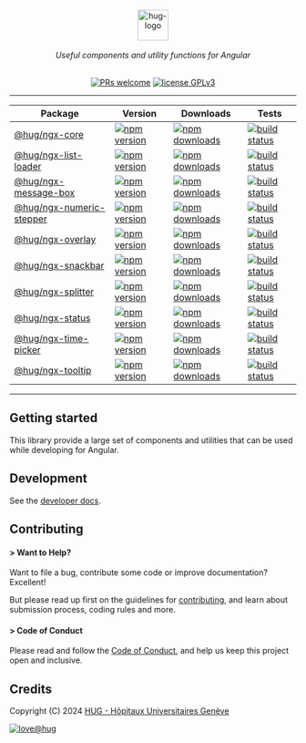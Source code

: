 <div align="center">

<p align="center">
    <br/>
    <a href="https://www.hug.ch">
        <img src="https://cdn.hug.ch/svgs/hug/hug-logo-horizontal.svg" alt="hug-logo" height="54px" />
    </a>
    <br/><br/>
    <i>Useful components and utility functions for Angular</i>
    <br/><br/>
</p>

<p align="center">
    <a href="https://github.com/dsi-hug/ngx-components/blob/main/CONTRIBUTING.md#-submitting-a-pull-request-pr">
        <img src="https://img.shields.io/badge/PRs-welcome-brightgreen.svg" alt="PRs welcome" /></a>
    <a href="https://github.com/dsi-hug/ngx-components/blob/main/LICENSE">
        <img src="https://img.shields.io/badge/license-GPLv3-ff69b4.svg" alt="license GPLv3" /></a>
</p>

<hr/>

Package | Version | Downloads | Tests
--- | --- | --- | ---
[@hug/ngx-core](/projects/core) | [![npm version][npm-logo-core]][npm-core] | [![npm downloads][npm-dl-logo-core]][npm-dl-core] | [![build status][tests-logo-core]][tests-core]
[@hug/ngx-list-loader](/projects/list-loader) | [![npm version][npm-logo-list-loader]][npm-list-loader] | [![npm downloads][npm-dl-logo-list-loader]][npm-dl-list-loader] | [![build status][tests-logo-list-loader]][tests-list-loader]
[@hug/ngx-message-box](/projects/message-box) | [![npm version][npm-logo-message-box]][npm-message-box] | [![npm downloads][npm-dl-logo-message-box]][npm-dl-message-box] | [![build status][tests-logo-message-box]][tests-message-box]
[@hug/ngx-numeric-stepper](/projects/numeric-stepper) | [![npm version][npm-logo-numeric-stepper]][npm-numeric-stepper] | [![npm downloads][npm-dl-logo-numeric-stepper]][npm-dl-numeric-stepper] | [![build status][tests-logo-numeric-stepper]][tests-numeric-stepper]
[@hug/ngx-overlay](/projects/overlay) | [![npm version][npm-logo-overlay]][npm-overlay] | [![npm downloads][npm-dl-logo-overlay]][npm-dl-overlay] | [![build status][tests-logo-overlay]][tests-overlay]
[@hug/ngx-snackbar](/projects/snackbar) | [![npm version][npm-logo-snackbar]][npm-snackbar] | [![npm downloads][npm-dl-logo-snackbar]][npm-dl-snackbar] | [![build status][tests-logo-snackbar]][tests-snackbar]
[@hug/ngx-splitter](/projects/splitter) | [![npm version][npm-logo-splitter]][npm-splitter] | [![npm downloads][npm-dl-logo-splitter]][npm-dl-splitter] | [![build status][tests-logo-splitter]][tests-splitter]
[@hug/ngx-status](/projects/status) | [![npm version][npm-logo-status]][npm-status] | [![npm downloads][npm-dl-logo-status]][npm-dl-status] | [![build status][tests-logo-status]][tests-status]
[@hug/ngx-time-picker](/projects/time-picker) | [![npm version][npm-logo-time-picker]][npm-time-picker] | [![npm downloads][npm-dl-logo-time-picker]][npm-dl-time-picker] | [![build status][tests-logo-time-picker]][tests-time-picker]
[@hug/ngx-tooltip](/projects/tooltip) | [![npm version][npm-logo-tooltip]][npm-tooltip] | [![npm downloads][npm-dl-logo-tooltip]][npm-dl-tooltip] | [![build status][tests-logo-tooltip]][tests-tooltip]

</div>

<hr/>

## Getting started

This library provide a large set of components and utilities that can be used while developing for Angular.


## Development

See the [developer docs][developer].


## Contributing

#### > Want to Help?

Want to file a bug, contribute some code or improve documentation? Excellent!

But please read up first on the guidelines for [contributing][contributing], and learn about submission process, coding rules and more.

#### > Code of Conduct

Please read and follow the [Code of Conduct][codeofconduct], and help us keep this project open and inclusive.


## Credits

Copyright (C) 2024 [HUG - Hôpitaux Universitaires Genève][dsi-hug]

[![love@hug](https://img.shields.io/badge/@hug-%E2%9D%A4%EF%B8%8Flove-magenta)][dsi-hug]




[license]: https://github.com/dsi-hug/ngx-components/blob/main/LICENSE
[developer]: https://github.com/dsi-hug/ngx-components/blob/main/DEVELOPER.md
[contributing]: https://github.com/dsi-hug/ngx-components/blob/main/CONTRIBUTING.md
[codeofconduct]: https://github.com/dsi-hug/ngx-components/blob/main/CODE_OF_CONDUCT.md
[dsi-hug]: https://github.com/dsi-hug

[npm-core]: https://www.npmjs.com/package/@hug/core
[npm-list-loader]: https://www.npmjs.com/package/@hug/list-loader
[npm-message-box]: https://www.npmjs.com/package/@hug/message-box
[npm-numeric-stepper]: https://www.npmjs.com/package/@hug/numeric-stepper
[npm-overlay]: https://www.npmjs.com/package/@hug/overlay
[npm-snackbar]: https://www.npmjs.com/package/@hug/snackbar
[npm-splitter]: https://www.npmjs.com/package/@hug/splitter
[npm-status]: https://www.npmjs.com/package/@hug/status
[npm-time-picker]: https://www.npmjs.com/package/@hug/time-picker
[npm-tooltip]: https://www.npmjs.com/package/@hug/tooltip

[npm-logo-core]: https://img.shields.io/npm/v/@hug/ngx-core.svg?color=blue&logo=npm
[npm-logo-list-loader]: https://img.shields.io/npm/v/@hug/ngx-list-loader.svg?color=blue&logo=npm
[npm-logo-message-box]: https://img.shields.io/npm/v/@hug/ngx-message-box.svg?color=blue&logo=npm
[npm-logo-numeric-stepper]: https://img.shields.io/npm/v/@hug/ngx-numeric-stepper.svg?color=blue&logo=npm
[npm-logo-overlay]: https://img.shields.io/npm/v/@hug/ngx-overlay.svg?color=blue&logo=npm
[npm-logo-snackbar]: https://img.shields.io/npm/v/@hug/ngx-snackbar.svg?color=blue&logo=npm
[npm-logo-splitter]: https://img.shields.io/npm/v/@hug/ngx-splitter.svg?color=blue&logo=npm
[npm-logo-status]: https://img.shields.io/npm/v/@hug/ngx-status.svg?color=blue&logo=npm
[npm-logo-time-picker]: https://img.shields.io/npm/v/@hug/ngx-time-picker.svg?color=blue&logo=npm
[npm-logo-tooltip]: https://img.shields.io/npm/v/@hug/ngx-tooltip.svg?color=blue&logo=npm

[npm-dl-core]: https://npmcharts.com/compare/@hug/ngx-core?minimal=true
[npm-dl-list-loader]: https://npmcharts.com/compare/@hug/ngx-list-loader?minimal=true
[npm-dl-message-box]: https://npmcharts.com/compare/@hug/ngx-message-box?minimal=true
[npm-dl-numeric-stepper]: https://npmcharts.com/compare/@hug/ngx-numeric-stepper?minimal=true
[npm-dl-overlay]: https://npmcharts.com/compare/@hug/ngx-overlay?minimal=true
[npm-dl-snackbar]: https://npmcharts.com/compare/@hug/ngx-snackbar?minimal=true
[npm-dl-splitter]: https://npmcharts.com/compare/@hug/ngx-splitter?minimal=true
[npm-dl-status]: https://npmcharts.com/compare/@hug/ngx-status?minimal=true
[npm-dl-time-picker]: https://npmcharts.com/compare/@hug/ngx-time-picker?minimal=true
[npm-dl-tooltip]: https://npmcharts.com/compare/@hug/ngx-tooltip?minimal=true

[npm-dl-logo-core]: https://img.shields.io/npm/dw/@hug/ngx-core.svg?color=7986CB&logo=npm&label=npm
[npm-dl-logo-list-loader]: https://img.shields.io/npm/dw/@hug/ngx-list-loader.svg?color=7986CB&logo=npm&label=npm
[npm-dl-logo-message-box]: https://img.shields.io/npm/dw/@hug/ngx-message-box.svg?color=7986CB&logo=npm&label=npm
[npm-dl-logo-numeric-stepper]: https://img.shields.io/npm/dw/@hug/ngx-numeric-stepper.svg?color=7986CB&logo=npm&label=npm
[npm-dl-logo-overlay]: https://img.shields.io/npm/dw/@hug/ngx-overlay.svg?color=7986CB&logo=npm&label=npm
[npm-dl-logo-snackbar]: https://img.shields.io/npm/dw/@hug/ngx-snackbar.svg?color=7986CB&logo=npm&label=npm
[npm-dl-logo-splitter]: https://img.shields.io/npm/dw/@hug/ngx-splitter.svg?color=7986CB&logo=npm&label=npm
[npm-dl-logo-status]: https://img.shields.io/npm/dw/@hug/ngx-status.svg?color=7986CB&logo=npm&label=npm
[npm-dl-logo-time-picker]: https://img.shields.io/npm/dw/@hug/ngx-time-picker.svg?color=7986CB&logo=npm&label=npm
[npm-dl-logo-tooltip]: https://img.shields.io/npm/dw/@hug/ngx-tooltip.svg?color=7986CB&logo=npm&label=npm

[tests-core]: https://github.com/dsi-hug/ngx-components/actions/workflows/ci_test_core.yml
[tests-list-loader]: https://github.com/dsi-hug/ngx-components/actions/workflows/ci_test_list-loader.yml
[tests-message-box]: https://github.com/dsi-hug/ngx-components/actions/workflows/ci_test_message-box.yml
[tests-numeric-stepper]: https://github.com/dsi-hug/ngx-components/actions/workflows/ci_test_numeric-stepper.yml
[tests-overlay]: https://github.com/dsi-hug/ngx-components/actions/workflows/ci_test_overlay.yml
[tests-snackbar]: https://github.com/dsi-hug/ngx-components/actions/workflows/ci_test_snackbar.yml
[tests-splitter]: https://github.com/dsi-hug/ngx-components/actions/workflows/ci_test_splitter.yml
[tests-status]: https://github.com/dsi-hug/ngx-components/actions/workflows/ci_test_status.yml
[tests-time-picker]: https://github.com/dsi-hug/ngx-components/actions/workflows/ci_test_time-picker.yml
[tests-tooltip]: https://github.com/dsi-hug/ngx-components/actions/workflows/ci_test_tooltip.yml

[tests-logo-core]: https://github.com/dsi-hug/ngx-components/actions/workflows/ci_test_core.yml/badge.svg
[tests-logo-list-loader]: https://github.com/dsi-hug/ngx-components/actions/workflows/ci_test_list-loader.yml/badge.svg
[tests-logo-message-box]: https://github.com/dsi-hug/ngx-components/actions/workflows/ci_test_message-box.yml/badge.svg
[tests-logo-numeric-stepper]: https://github.com/dsi-hug/ngx-components/actions/workflows/ci_test_numeric-stepper.yml/badge.svg
[tests-logo-overlay]: https://github.com/dsi-hug/ngx-components/actions/workflows/ci_test_overlay.yml/badge.svg
[tests-logo-snackbar]: https://github.com/dsi-hug/ngx-components/actions/workflows/ci_test_snackbar.yml/badge.svg
[tests-logo-splitter]: https://github.com/dsi-hug/ngx-components/actions/workflows/ci_test_splitter.yml/badge.svg
[tests-logo-status]: https://github.com/dsi-hug/ngx-components/actions/workflows/ci_test_status.yml/badge.svg
[tests-logo-time-picker]: https://github.com/dsi-hug/ngx-components/actions/workflows/ci_test_time-picker.yml/badge.svg
[tests-logo-tooltip]: https://github.com/dsi-hug/ngx-components/actions/workflows/ci_test_tooltip.yml/badge.svg
